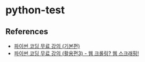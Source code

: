 # python-test

## References

- [파이썬 코딩 무료 강의 (기본편)](https://www.youtube.com/watch?v=kWiCuklohdY)
- [파이썬 코딩 무료 강의 (활용편3) - 웹 크롤링? 웹 스크래핑!](https://www.youtube.com/watch?v=yQ20jZwDjTE&list=WL&index=38)
